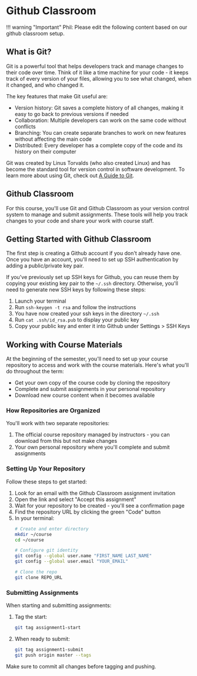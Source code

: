 # Github Classroom 

!!! warning "Important"
    Phil: Please edit the following content based on our github classroom setup.


## What is Git?
Git is a powerful tool that helps developers track and manage changes to their code over time. Think of it like a time machine for your code - it keeps track of every version of your files, allowing you to see what changed, when it changed, and who changed it.

The key features that make Git useful are:
- Version history: Git saves a complete history of all changes, making it easy to go back to previous versions if needed
- Collaboration: Multiple developers can work on the same code without conflicts
- Branching: You can create separate branches to work on new features without affecting the main code
- Distributed: Every developer has a complete copy of the code and its history on their computer

Git was created by Linus Torvalds (who also created Linux) and has become the standard tool for version control in software development. To learn more about using Git, check out [A Guide to Git](https://missing.csail.mit.edu/2020/version-control/).




## Github Classroom

For this course, you'll use Git and Github Classroom as your version control system to manage and submit assignments. These tools will help you track changes to your code and share your work with course staff.

## Getting Started with Github Classroom

The first step is creating a Github account if you don't already have one. Once you have an account, you'll need to set up SSH authentication by adding a public/private key pair.

If you've previously set up SSH keys for Github, you can reuse them by copying your existing key pair to the `~/.ssh` directory. Otherwise, you'll need to generate new SSH keys by following these steps:

1. Launch your terminal
2. Run `ssh-keygen -t rsa` and follow the instructions
3. You have now created your ssh keys in the directory `~/.ssh`
4. Run `cat .ssh/id_rsa.pub` to display your public key
5. Copy your public key and enter it into Github under Settings > SSH Keys
## Working with Course Materials

At the beginning of the semester, you'll need to set up your course repository to access and work with the course materials. Here's what you'll do throughout the term:

- Get your own copy of the course code by cloning the repository
- Complete and submit assignments in your personal repository
- Download new course content when it becomes available

### How Repositories are Organized 

You'll work with two separate repositories:

1. The official course repository managed by instructors - you can download from this but not make changes
2. Your own personal repository where you'll complete and submit assignments

### Setting Up Your Repository

Follow these steps to get started:

1. Look for an email with the Github Classroom assignment invitation
2. Open the link and select "Accept this assignment" 
3. Wait for your repository to be created - you'll see a confirmation page
4. Find the repository URL by clicking the green "Code" button
5. In your terminal:
   ```bash
   # Create and enter directory
   mkdir ~/course
   cd ~/course
   
   # Configure git identity
   git config --global user.name "FIRST_NAME LAST_NAME"
   git config --global user.email "YOUR_EMAIL"
   
   # Clone the repo
   git clone REPO_URL
   ```

### Submitting Assignments

When starting and submitting assignments:

1. Tag the start:
   ```bash
   git tag assignment1-start
   ```

2. When ready to submit:
   ```bash 
   git tag assignment1-submit
   git push origin master --tags
   ```

Make sure to commit all changes before tagging and pushing.
